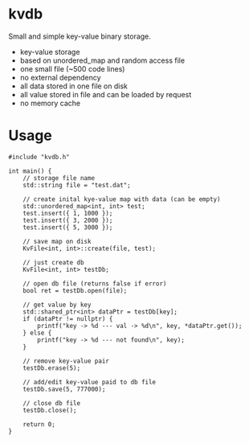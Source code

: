 # kvdb

Small and simple key-value binary storage. 

* key-value storage
* based on unordered_map and random access file
* one small file (~500 code lines)
* no external dependency
* all data stored in one file on disk
* all value stored in file and can be loaded by request
* no memory cache

# Usage


```
#include "kvdb.h"

int main() {
  	// storage file name
	std::string file = "test.dat"; 

  	// create inital kye-value map with data (can be empty)
	std::unordered_map<int, int> test;
	test.insert({ 1, 1000 });
	test.insert({ 3, 2000 });
	test.insert({ 5, 3000 });

  	// save map on disk
	KvFile<int, int>::create(file, test);

  	// just create db
	KvFile<int, int> testDb;
  
  	// open db file (returns false if error)
	bool ret = testDb.open(file);

  	// get value by key
	std::shared_ptr<int> dataPtr = testDb[key];
	if (dataPtr != nullptr) {
		printf("key -> %d --- val -> %d\n", key, *dataPtr.get());
	} else {
		printf("key -> %d --- not found\n", key);
	}
	
  	// remove key-value pair
	testDb.erase(5);

  	// add/edit key-value paid to db file
	testDb.save(5, 777000);
	
  	// close db file
	testDb.close();
  
	return 0;
}
```

